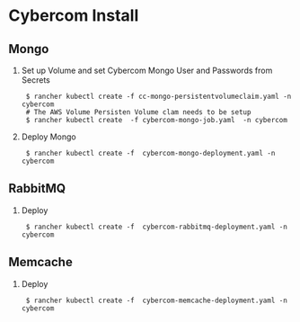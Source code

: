 # Cybercom Install

## Mongo

1. Set up Volume and set Cybercom Mongo User and Passwords from Secrets 

        $ rancher kubectl create -f cc-mongo-persistentvolumeclaim.yaml -n cybercom
        # The AWS Volume Persisten Volume clam needs to be setup
        $ rancher kubectl create  -f cybercom-mongo-job.yaml  -n cybercom

2. Deploy Mongo

        $ rancher kubectl create -f  cybercom-mongo-deployment.yaml -n cybercom

## RabbitMQ

1. Deploy

        $ rancher kubectl create -f  cybercom-rabbitmq-deployment.yaml -n cybercom

## Memcache

1. Deploy

        $ rancher kubectl create -f  cybercom-memcache-deployment.yaml -n cybercom

 



